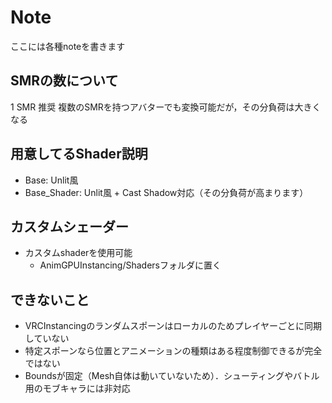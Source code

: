 # Note 
ここには各種noteを書きます

## SMRの数について 
1 SMR 推奨
複数のSMRを持つアバターでも変換可能だが，その分負荷は大きくなる

## 用意してるShader説明 
- Base: Unlit風
- Base_Shader: Unlit風 + Cast Shadow対応（その分負荷が高まります）


## カスタムシェーダー
- カスタムshaderを使用可能
  - AnimGPUInstancing/Shadersフォルダに置く


## できないこと
- VRCInstancingのランダムスポーンはローカルのためプレイヤーごとに同期していない
- 特定スポーンなら位置とアニメーションの種類はある程度制御できるが完全ではない
- Boundsが固定（Mesh自体は動いていないため）．シューティングやバトル用のモブキャラには非対応